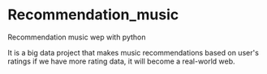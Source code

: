 # Recommendation_music
Recommendation music wep with python

It is a big data project that makes music recommendations based on user's ratings
if we have more rating data, it will become a real-world web.
